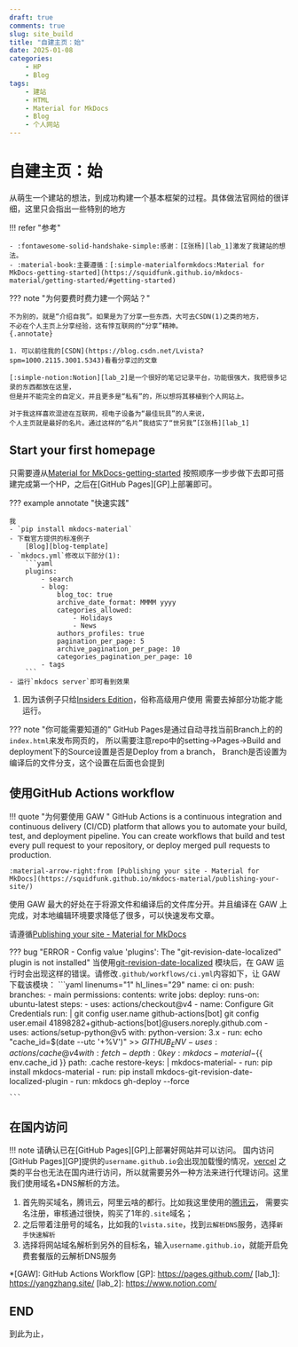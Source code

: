 ```yaml
---
draft: true 
comments: true
slug: site_build
title: "自建主页：始"
date: 2025-01-08
categories: 
    - HP
    - Blog
tags:
    - 建站
    - HTML
    - Material for MkDocs
    - Blog
    - 个人网站
---
```

# 自建主页：始

从萌生一个建站的想法，到成功构建一个基本框架的过程。具体做法官网给的很详细，这里只会指出一些特别的地方
<!-- more -->

!!! refer "参考"

    - :fontawesome-solid-handshake-simple:感谢：[Σ张杨][lab_1]激发了我建站的想法。
    - :material-book:主要遵循：[:simple-materialformkdocs:Material for MkDocs-getting-started](https://squidfunk.github.io/mkdocs-material/getting-started/#getting-started)

??? note "为何要费时费力建一个网站？"
    
    不为别的，就是“介绍自我”。如果是为了分享一些东西，大可去CSDN(1)之类的地方，
    不必在个人主页上分享经验，这有悖互联网的“分享”精神。
    {.annotate}

    1. 可以前往我的[CSDN](https://blog.csdn.net/Lvista?spm=1000.2115.3001.5343)看看分享过的文章

    [:simple-notion:Notion][lab_2]是一个很好的笔记记录平台，功能很强大，我把很多记录的东西都放在这里，
    但是并不能完全的自定义，并且更多是“私有”的，所以想将其移植到个人网站上。

    对于我这样喜欢混迹在互联网，视电子设备为“最佳玩具”的人来说，
    个人主页就是最好的名片。通过这样的“名片”我结实了“世另我”[Σ张杨][lab_1]

## Start your first homepage

只需要遵从[Material for MkDocs-getting-started](https://squidfunk.github.io/mkdocs-material/getting-started/#getting-started)
按照顺序一步步做下去即可搭建完成第一个HP，之后在[GitHub Pages][GP]上部署即可。

??? example annotate "快速实践"

    我
    - `pip install mkdocs-material`
    - 下载官方提供的标准例子
        [Blog][blog-template]
    - `mkdocs.yml`修改以下部分(1): 
        ```yaml
        plugins:
            - search
            - blog:
                blog_toc: true
                archive_date_format: MMMM yyyy
                categories_allowed:
                    - Holidays
                    - News
                authors_profiles: true
                pagination_per_page: 5
                archive_pagination_per_page: 10
                categories_pagination_per_page: 10
            - tags
        ```
    - 运行`mkdocs server`即可看到效果

1.  因为该例子只给[Insiders Edition](https://squidfunk.github.io/mkdocs-material/insiders/)，俗称高级用户使用
需要去掉部分功能才能运行。

[blog-template]: https://github.com/mkdocs-material/create-blog


??? note "你可能需要知道的"
    GitHub Pages是通过自动寻找当前Branch上的的`index.html`来发布网页的，
    所以需要注意repo中的setting→Pages→Build and deployment下的Source设置是否是Deploy from a branch，
    Branch是否设置为编译后的文件分支，这个设置在后面也会提到

## 使用GitHub Actions workflow

!!! quote "为何要使用 GAW "
    GitHub Actions is a continuous integration and continuous delivery (CI/CD) platform that allows you to automate your build, test, and deployment pipeline. You can create workflows that build and test every pull request to your repository, or deploy merged pull requests to production. 

    :material-arrow-right:from [Publishing your site - Material for MkDocs](https://squidfunk.github.io/mkdocs-material/publishing-your-site/)

使用 GAW 最大的好处在于将源文件和编译后的文件库分开。并且编译在 GAW 上完成，对本地编辑环境要求降低了很多，可以快速发布文章。

请遵循[Publishing your site - Material for MkDocs](https://squidfunk.github.io/mkdocs-material/publishing-your-site/)

??? bug "ERROR - Config value 'plugins': The "git-revision-date-localized" plugin is not installed"
    当使用[git-revision-date-localized](https://squidfunk.github.io/mkdocs-material/setup/adding-a-git-repository/?h=git+date#document-dates)
    模块后，在 GAW 运行时会出现这样的错误。请修改`.github/workflows/ci.yml`内容如下，让 GAW 下载该模块：
    ```yaml linenums="1" hl_lines="29"
    name: ci
    on:
    push:
        branches:
        - main
    permissions:
    contents: write
    jobs:
    deploy:
        runs-on: ubuntu-latest
        steps:
        - uses: actions/checkout@v4
        - name: Configure Git Credentials
            run: |
            git config user.name github-actions[bot]
            git config user.email 41898282+github-actions[bot]@users.noreply.github.com
        - uses: actions/setup-python@v5
            with:
            python-version: 3.x
        - run: echo "cache_id=$(date --utc '+%V')" >> $GITHUB_ENV
        - uses: actions/cache@v4
            with:
            fetch-depth: 0
            key: mkdocs-material-${{ env.cache_id }}
            path: .cache
            restore-keys: |
                mkdocs-material-
        - run: pip install mkdocs-material
        - run: pip install mkdocs-git-revision-date-localized-plugin
        - run: mkdocs gh-deploy --force

    ```


## 在国内访问

!!! note
    请确认已在[GitHub Pages][GP]上部署好网站并可以访问。
国内访问[GitHub Pages][GP]提供的`username.github.io`会出现加载慢的情况，[vercel](https://vercel.com/)
之类的平台也无法在国内进行访问，所以就需要另外一种方法来进行代理访问。这里我们使用域名+DNS解析的方法。

1. 首先购买域名，腾讯云，阿里云啥的都行。比如我这里使用的[腾讯云](https://buy.cloud.tencent.com/domain/price?type=overview)，
需要实名注册，审核通过很快，购买了1年的`.site`域名；
2. 之后带着注册号的域名，比如我的`lvista.site`，找到`云解析DNS`服务，选择`新手快速解析`
3. 选择将网站域名解析到另外的目标名，输入`username.github.io`，就能开启免费套餐版的云解析DNS服务

*[GAW]: GitHub Actions Workflow
[GP]: https://pages.github.com/
[lab_1]: https://yangzhang.site/
[lab_2]: https://www.notion.com/

## END

到此为止，